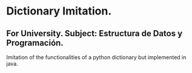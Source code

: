 # Dictionary Imitation.
## For University. Subject: Estructura de Datos y Programación.
Imitation of the functionalities of a python dictionary but implemented in java.
